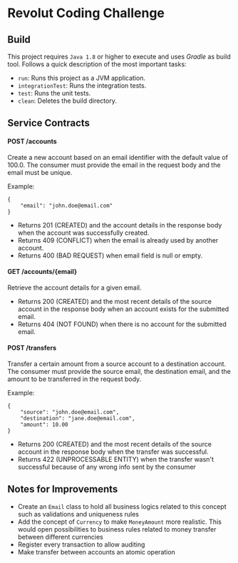 # Revolut Coding Challenge

## Build
This project requires `Java 1.8` or higher to execute and uses *Gradle* as build tool. Follows a quick description of the most important tasks:

- `run`: Runs this project as a JVM application.
- `integrationTest`: Runs the integration tests.
- `test`: Runs the unit tests.
- `clean`: Deletes the build directory.

## Service Contracts
#### POST /accounts
Create a new account based on an email identifier with the default value of 100.0. The consumer must provide the email in the request body and the email must be unique.

Example:
```
{
	"email": "john.doe@email.com"
}
```
- Returns 201 (CREATED) and the account details in the response body when the account was successfully created.
- Returns 409 (CONFLICT) when the email is already used by another account.
- Returns 400 (BAD REQUEST) when email field is null or empty.

#### GET /accounts/{email}
Retrieve the account details for a given email.

- Returns 200 (CREATED) and the most recent details of the source account in the response body when an account exists for the submitted email.
- Returns 404 (NOT FOUND) when there is no account for the submitted email.

#### POST /transfers
Transfer a certain amount from a source account to a destination account. The consumer must provide the source email, the destination email, and the amount to be transferred in the request body.

Example:
```
{
	"source": "john.doe@email.com",
	"destination": "jane.doe@email.com",
	"amount": 10.00
} 
```

- Returns 200 (CREATED) and the most recent details of the source account in the response body when the transfer was successful.
- Returns 422 (UNPROCESSABLE ENTITY) when the transfer wasn't successful because of any wrong info sent by the consumer

## Notes for Improvements
- Create an `Email` class to hold all business logics related to this concept such as validations and uniqueness rules
- Add the concept of `Currency` to make `MoneyAmount` more realistic. This would open possibilities to business rules related to money transfer between different currencies
- Register every transaction to allow auditing
- Make transfer between accounts an atomic operation
